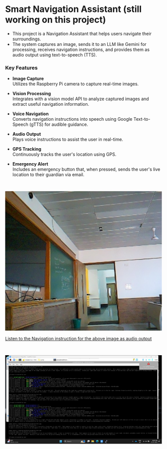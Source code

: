 # Smart Navigation Assistant (still working on this project)

- This project is a Navigation Assistant that helps users navigate their surroundings.
- The system captures an image, sends it to an LLM like Gemini for processing, receives navigation instructions, and provides them as audio output using text-to-speech (TTS).


### Key Features

- **Image Capture**  
  Utilizes the Raspberry Pi camera to capture real-time images.

- **Vision Processing**  
  Integrates with a vision model API to analyze captured images and extract useful navigation information.

- **Voice Navigation**  
  Converts navigation instructions into speech using Google Text-to-Speech (gTTS) for audible guidance.

- **Audio Output**  
  Plays voice instructions to assist the user in real-time.

- **GPS Tracking**  
  Continuously tracks the user's location using GPS.

- **Emergency Alert**  
  Includes an emergency button that, when pressed, sends the user's live location to their guardian via email.


<br/>



![Alt Text](https://github.com/jguruprasad2005/Smart-Navigation-assistant-for-Visually-Imparied/blob/main/sample_image.jpg)
<br/>

[Listen to the Navigation instruction for the above image as audio output](https://github.com/jguruprasad2005/Smart-Navigation-assistant-for-Visually-Imparied/blob/main/audio_output.mp3)

<br/>

![Alt Text](https://github.com/jguruprasad2005/Smart-Navigation-assistant-for-Visually-Imparied/blob/main/image1.jpeg)
